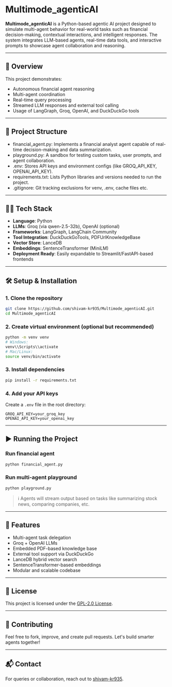 # Multimode_agenticAI

**Multimode_agenticAI** is a Python-based agentic AI project designed to simulate multi-agent behavior for real-world tasks such as financial decision-making, contextual interactions, and intelligent responses. The system integrates LLM-based agents, real-time data tools, and interactive prompts to showcase agent collaboration and reasoning.

---

## 🚀 Overview

This project demonstrates:
- Autonomous financial agent reasoning
- Multi-agent coordination
- Real-time query processing
- Streamed LLM responses and external tool calling
- Usage of LangGraph, Groq, OpenAI, and DuckDuckGo tools

---

## 🧱 Project Structure

- financial_agent.py: Implements a financial analyst agent capable of real-time decision-making and data summarization.
- playground.py: A sandbox for testing custom tasks, user prompts, and agent collaboration.
- .env: Stores API keys and environment configs (like GROQ_API_KEY, OPENAI_API_KEY).
- requirements.txt: Lists Python libraries and versions needed to run the project.
- .gitignore: Git tracking exclusions for venv, .env, cache files etc.

---

## 🧑‍💻 Tech Stack

- **Language**: Python
- **LLMs**: Groq (via qwen-2.5-32b), OpenAI (optional)
- **Frameworks**: LangGraph, LangChain Community
- **Tool Integration**: DuckDuckGoTools, PDFUrlKnowledgeBase
- **Vector Store**: LanceDB
- **Embeddings**: SentenceTransformer (MiniLM)
- **Deployment Ready**: Easily expandable to Streamlit/FastAPI-based frontends

---

## 🛠️ Setup & Installation

### 1. Clone the repository
```bash
git clone https://github.com/shivam-kr935/Multimode_agenticAI.git
cd Multimode_agenticAI
```

### 2. Create virtual environment (optional but recommended)
```bash
python -m venv venv
# Windows:
venv\\Scripts\\activate
# Mac/Linux:
source venv/bin/activate
```

### 3. Install dependencies
```bash
pip install -r requirements.txt
```

### 4. Add your API keys
Create a `.env` file in the root directory:
```
GROQ_API_KEY=your_groq_key
OPENAI_API_KEY=your_openai_key
```

---

## ▶️ Running the Project

### Run financial agent
```bash
python financial_agent.py
```

### Run multi-agent playground
```bash
python playground.py
```

> ℹ️ Agents will stream output based on tasks like summarizing stock news, comparing companies, etc.

---

## 📌 Features

- Multi-agent task delegation
- Groq + OpenAI LLMs
- Embedded PDF-based knowledge base
- External tool support via DuckDuckGo
- LanceDB hybrid vector search
- SentenceTransformer-based embeddings
- Modular and scalable codebase

---

## 📄 License

This project is licensed under the [GPL-2.0 License](LICENSE).

---

## 🤝 Contributing

Feel free to fork, improve, and create pull requests. Let's build smarter agents together!

---

## 📬 Contact

For queries or collaboration, reach out to [shivam-kr935](https://github.com/shivam-kr935).
